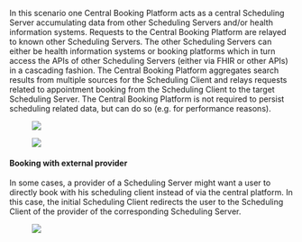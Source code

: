 In this scenario one Central Booking Platform acts as a central Scheduling Server accumulating data from other Scheduling Servers and/or health information systems. Requests to the Central Booking Platform are relayed to known other Scheduling Servers. The other Scheduling Servers can either be health information systems or booking platforms which in turn access the APIs of other Scheduling Servers (either via FHIR or other APIs) in a cascading fashion. The Central Booking Platform aggregates search results from multiple sources for the Scheduling Client and relays requests related to appointment booking from the Scheduling Client to the target Scheduling Server. The Central Booking Platform is not required to persist scheduling related data, but can do so (e.g. for performance reasons).

<figure><img src="scenarios/scheduling-platform.svg"></figure>
<figure><img src="scenarios/sequence-platform.svg"></figure>

#### Booking with external provider

In some cases, a provider of a Scheduling Server might want a user to directly book with his scheduling client instead of via the central platform. In this case, the initial Scheduling Client redirects the user to the Scheduling Client of the provider of the corresponding Scheduling Server.

<figure><img src="scenarios/sequence-platform-external.svg"></figure>
